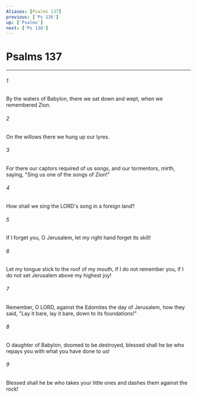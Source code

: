 ```yaml
---
Aliases: [Psalms 137]
previous: ['Ps 136']
up: ['Psalms']
next: ['Ps 138']
---
```

# Psalms 137

***

 

###### 1 
By the waters of Babylon, 
 there we sat down and wept, 
 when we remembered Zion. 
 
 

###### 2 
On the willows there 
 we hung up our lyres. 
 
 

###### 3 
For there our captors 
 required of us songs, 
 and our tormentors, mirth, saying, 
 "Sing us one of the songs of Zion!"
 
 

###### 4 
How shall we sing the LORD's song 
 in a foreign land? 
 
 

###### 5 
If I forget you, O Jerusalem, 
 let my right hand forget its skill! 
 
 

###### 6 
Let my tongue stick to the roof of my mouth, 
 if I do not remember you, 
 if I do not set Jerusalem 
 above my highest joy!
 
 

###### 7 
Remember, O LORD, against the Edomites 
 the day of Jerusalem, 
 how they said, "Lay it bare, lay it bare, 
 down to its foundations!" 
 
 

###### 8 
O daughter of Babylon, doomed to be destroyed, 
 blessed shall he be who repays you 
 with what you have done to us! 
 
 

###### 9 
Blessed shall he be who takes your little ones 
 and dashes them against the rock!
 
